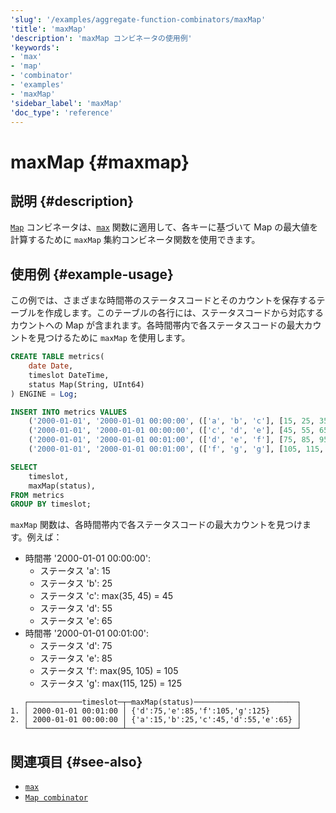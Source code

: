 ```yaml
---
'slug': '/examples/aggregate-function-combinators/maxMap'
'title': 'maxMap'
'description': 'maxMap コンビネータの使用例'
'keywords':
- 'max'
- 'map'
- 'combinator'
- 'examples'
- 'maxMap'
'sidebar_label': 'maxMap'
'doc_type': 'reference'
---
```



# maxMap {#maxmap}

## 説明 {#description}

[`Map`](/sql-reference/aggregate-functions/combinators#-map) コンビネータは、[`max`](/sql-reference/aggregate-functions/reference/max) 関数に適用して、各キーに基づいて Map の最大値を計算するために `maxMap` 集約コンビネータ関数を使用できます。

## 使用例 {#example-usage}

この例では、さまざまな時間帯のステータスコードとそのカウントを保存するテーブルを作成します。このテーブルの各行には、ステータスコードから対応するカウントへの Map が含まれます。各時間帯内で各ステータスコードの最大カウントを見つけるために `maxMap` を使用します。

```sql title="Query"
CREATE TABLE metrics(
    date Date,
    timeslot DateTime,
    status Map(String, UInt64)
) ENGINE = Log;

INSERT INTO metrics VALUES
    ('2000-01-01', '2000-01-01 00:00:00', (['a', 'b', 'c'], [15, 25, 35])),
    ('2000-01-01', '2000-01-01 00:00:00', (['c', 'd', 'e'], [45, 55, 65])),
    ('2000-01-01', '2000-01-01 00:01:00', (['d', 'e', 'f'], [75, 85, 95])),
    ('2000-01-01', '2000-01-01 00:01:00', (['f', 'g', 'g'], [105, 115, 125]));

SELECT
    timeslot,
    maxMap(status),
FROM metrics
GROUP BY timeslot;
```

`maxMap` 関数は、各時間帯内で各ステータスコードの最大カウントを見つけます。例えば：
- 時間帯 '2000-01-01 00:00:00':
  - ステータス 'a': 15
  - ステータス 'b': 25
  - ステータス 'c': max(35, 45) = 45
  - ステータス 'd': 55
  - ステータス 'e': 65
- 時間帯 '2000-01-01 00:01:00':
  - ステータス 'd': 75
  - ステータス 'e': 85
  - ステータス 'f': max(95, 105) = 105
  - ステータス 'g': max(115, 125) = 125

```response title="Response"
   ┌────────────timeslot─┬─maxMap(status)───────────────────────┐
1. │ 2000-01-01 00:01:00 │ {'d':75,'e':85,'f':105,'g':125}      │
2. │ 2000-01-01 00:00:00 │ {'a':15,'b':25,'c':45,'d':55,'e':65} │
   └─────────────────────┴──────────────────────────────────────┘
```

## 関連項目 {#see-also}
- [`max`](/sql-reference/aggregate-functions/reference/max)
- [`Map combinator`](/sql-reference/aggregate-functions/combinators#-map)
